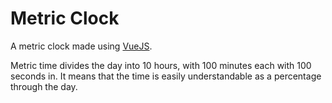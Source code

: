 # Metric Clock

A metric clock made using [VueJS](https://vuejs.org).

Metric time divides the day into 10 hours, with 100 minutes each with 100 seconds in.
It means that the time is easily understandable as a percentage through the day.
